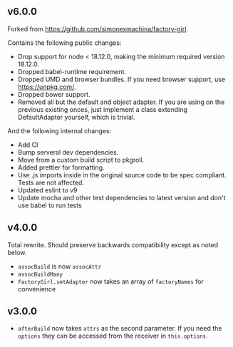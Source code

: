 ## v6.0.0

Forked from https://github.com/simonexmachina/factory-girl.

Contains the following public changes:

- Drop support for node < 18.12.0, making the minimum required version 18.12.0.
- Dropped babel-runtime requirement.
- Dropped UMD and browser bundles. If you need browser support, use https://unpkg.com/.
- Dropped bower support.
- Removed all but the default and object adapter. If you are using on the previous existing
  onces, just implement a class extending DefaultAdapter yourself, which is
  trivial.

And the following internal changes:

- Add CI
- Bump serveral dev dependencies.
- Move from a custom build script to pkgroll.
- Added prettier for formatting.
- Use .js imports inside in the original source code to be spec compliant. Tests
  are not affected.
- Updated eslint to v9
- Update mocha and other test dependencies to latest version and don't use babel to run tests

## v4.0.0

Total rewrite. Should preserve backwards compatibility except as noted below.

- `assocBuild` is now `assocAttr`
- `assocBuildMany`
- `FactoryGirl.setAdapter` now takes an array of `factoryNames` for convenience

## v3.0.0

- `afterBuild` now takes `attrs` as the second parameter. If you need the `options` they can be
  accessed from the receiver in `this.options`.

